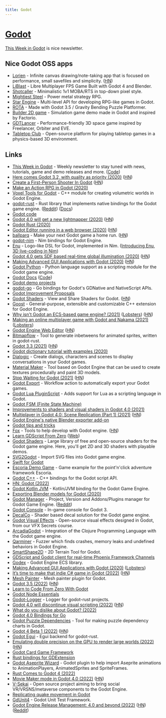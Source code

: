 ```yaml
---
title: Godot
---
```


# [Godot](https://godotengine.org/)

[This Week in Godot](https://thisweekingodot.com/) is nice newsletter.

## Nice Godot OSS apps

- [Lorien](https://github.com/mbrlabs/Lorien) - Infinite canvas drawing/note-taking app that is focused on performance, small savefiles and simplicity. ([HN](https://news.ycombinator.com/item?id=31717007))
- [LiBlast](https://codeberg.org/unfa/Liblast) - Libre Multiplayer FPS Game Built with Godot 4 and Blender.
- [Shotcaller](https://github.com/spicylobstergames/shotcaller-godot) - Minimalistic 1v1 MOBA/RTS in top-down pixel style.
- [Mightiest Steel](https://github.com/AaronWizard/LegendsOfMajesticSteel) - Power metal strategy RPG.
- [Star Engine](https://github.com/mr-pedro-braga/star-engine-core) - Multi-level API for developing RPG-like games in Godot.
- [ROTA](https://github.com/HarmonyHoney/ROTA) - Made with Godot 3.5 / Gravity Bending Puzzle Platformer.
- [Builder 2D game](https://github.com/GDQuest/godot-2d-builder) - Simulation game demo made in Godot and inspired by Factorio.
- [GDTLancer](https://github.com/roalyr/GDTLancer) - Performance-friendly 3D space game inspired by Freelancer, Orbiter and EVE.
- [Tabletop Club](https://github.com/drwhut/tabletop-club) - Open-source platform for playing tabletop games in a physics-based 3D environment.

## Links

- [This Week in Godot](https://thisweekingodot.com/) - Weekly newsletter to stay tuned with news, tutorials, game and demo releases and more. ([Code](https://github.com/albizures/ThisWeekInGodot))
- [Here comes Godot 3.2, with quality as priority (2020)](https://godotengine.org/article/here-comes-godot-3-2) ([HN](https://news.ycombinator.com/item?id=22179572))
- [Create a First-Person Shooter In Godot](https://godottutorials.pro/fps-godot-tutorial/) ([HN](https://news.ycombinator.com/item?id=22373006))
- [Make an Action RPG in Godot (2020)](https://www.youtube.com/watch?v=mAbG8Oi-SvQ&list=PL9FzW-m48fn2SlrW0KoLT4n5egNdX-W9a)
- [Voxel Tools for Godot](https://github.com/Zylann/godot_voxel) - C++ module for creating volumetric worlds in Godot Engine.
- [godot-rust](https://github.com/godot-rust/godot-rust) - Rust library that implements native bindings for the Godot game engine. ([Reddit](https://www.reddit.com/r/rust/comments/thv703/godotrust_010_released/)) ([Docs](https://godot-rust.github.io/))
- [Godot code](https://github.com/godotengine/godot)
- [Godot 4.0 will get a new lightmapper (2020)](https://godotengine.org/article/godot-40-will-get-new-modernized-lightmapper) ([HN](https://news.ycombinator.com/item?id=23128518))
- [Godot Rust (2020)](https://hagsteel.com/posts/godot-rust/)
- [Godot Editor running in a web browser (2020)](https://godotengine.org/article/godot-editor-running-web-browser) ([HN](https://news.ycombinator.com/item?id=23354286))
- [ballparq](https://ballparq.games/) - Make your next Godot game a home run. ([HN](https://news.ycombinator.com/item?id=23382786))
- [godot-nim](https://github.com/pragmagic/godot-nim) - Nim bindings for Godot Engine.
- [Enu](https://github.com/dsrw/enu) - Logo-like DSL for Godot, implemented in Nim. ([Introducing Enu, 3D live-coding in Nim](https://www.youtube.com/watch?v=3l6tsKM1cY8))
- [Godot 4.0 gets SDF based real-time global illumination (2020)](https://godotengine.org/article/godot-40-gets-sdf-based-real-time-global-illumination) ([HN](https://news.ycombinator.com/item?id=23668918))
- [Making Advanced GUI Applications with Godot (2020)](https://medium.com/swlh/what-makes-godot-engine-great-for-advance-gui-applications-b1cfb941df3b) ([HN](https://news.ycombinator.com/item?id=24043427))
- [Godot Python](https://github.com/touilleMan/godot-python) - Python language support as a scripting module for the Godot game engine.
- [Godot Docs](https://docs.godotengine.org/en/stable/) ([Code](https://github.com/godotengine/godot-docs))
- [Godot demo projects](https://github.com/godotengine/godot-demo-projects)
- [godot-go](https://github.com/godot-go/godot-go) - Go bindings for Godot's GDNative and NativeScript APIs.
- [Godot Improvement Proposals](https://github.com/godotengine/godot-proposals)
- [Godot Shaders](https://godotshaders.com/) - View and Share Shaders for Godot. ([HN](https://news.ycombinator.com/item?id=26025742))
- [Goost](https://github.com/goostengine/goost) - General-purpose, extensible and customizable C++ extension for Godot Engine.
- [Why isn't Godot an ECS-based game engine? (2021)](https://godotengine.org/article/why-isnt-godot-ecs-based-game-engine) ([Lobsters](https://lobste.rs/s/hzqlgc/why_isn_t_godot_ecs_based_game_engine)) ([HN](https://news.ycombinator.com/item?id=26284158))
- [Making an online multiplayer game with Godot and Nakama (2021)](https://heroiclabs.com/blog/announcements/godot-fishgame/) ([Lobsters](https://lobste.rs/s/rikico/making_online_multiplayer_game_with))
- [Godot Engine Web Editor](https://editor.godotengine.org/releases/latest/) ([HN](https://news.ycombinator.com/item?id=26528835))
- [Bitmapflow](https://github.com/Bauxitedev/bitmapflow) - Tool to generate inbetweens for animated sprites, written in godot-rust.
- [Godot 3.3 (2021)](https://godotengine.org/article/godot-3-3-has-arrived) ([HN](https://news.ycombinator.com/item?id=26896340))
- [Godot dictionary tutorial with examples (2020)](https://generalistprogrammer.com/godot/godot-dictionary-tutorial-with-examples/)
- [Dialogic](https://github.com/coppolaemilio/dialogic) - Create dialogs, characters and scenes to display conversations in your Godot games.
- [Material Maker](https://github.com/RodZill4/material-maker) - Tool based on Godot Engine that can be used to create textures procedurally and paint 3D models.
- [Stop Waiting for Godot (2021)](https://itch.io/jam/stop-waiting-for-godot) ([HN](https://news.ycombinator.com/item?id=28352397))
- [Godot Export](https://github.com/firebelley/godot-export) - Workflow action to automatically export your Godot games.
- [Godot Lua PluginScript](https://github.com/gilzoide/godot-lua-pluginscript) - Adds support for Lua as a scripting language in Godot.
- [Godot FSM (Finite State Machine)](https://github.com/godot-addons/godot-finite-state-machine)
- [Improvements to shaders and visual shaders in Godot 4.0 (2021)](https://godotengine.org/article/improvements-shaders-visual-shaders-godot-4)
- [Multiplayer in Godot 4.0: Scene Replication (Part 1) (2021)](https://godotengine.org/article/multiplayer-changes-godot-4-0-report-4) ([HN](https://news.ycombinator.com/item?id=29362912))
- [Godot Engine's native Blender exporter add-on](https://github.com/godotengine/godot-blender-exporter)
- [Godot tips and tricks](https://github.com/me2beats/godot-tips-and-tricks)
- [Fox](https://github.com/uralys/fox) - Tools to help develop with Godot engine. ([HN](https://news.ycombinator.com/item?id=29714408))
- [Learn GDScript From Zero](https://github.com/GDQuest/learn-gdscript) ([Web](https://gdquest.github.io/learn-gdscript/))
- [Godot Shaders](https://github.com/GDQuest/godot-shaders) - Large library of free and open-source shaders for the Godot game engine. Here, you'll get 2D and 3D shaders with playable demos.
- [SVG2Godot](https://github.com/pixelriot/SVG2Godot) - Import SVG files into Godot game engine.
- [Swift for Godot](https://github.com/kelvin13/godot-swift)
- [Escoria Demo Game](https://github.com/godot-escoria/escoria-demo-game) - Game example for the point'n'click adventure framework Escoria.
- [Godot C++](https://github.com/godotengine/godot-cpp) - C++ bindings for the Godot script API.
- [HN: Godot (2022)](https://news.ycombinator.com/item?id=30622830)
- [Godot Kotlin JVM](https://github.com/utopia-rise/godot-kotlin-jvm) - Kotlin/JVM binding for the Godot Game Engine.
- [Exporting Blender models for Godot (2020)](https://tam7t.com/blender-godot-export/)
- [Godot Manager](https://github.com/eumario/godot-manager) - Project, Version and Addons/Plugins manager for Godot Game Engine. ([Reddit](https://www.reddit.com/r/godot/comments/tj62bj/godot_manager_v010_release/))
- [Godot Console](https://github.com/quentincaffeino/godot-console) - In-game console for Godot 3.
- [DecalCo](https://github.com/Master-J/DecalCo) - Shader based decal solution for the Godot game engine.
- [Godot Visual Effects](https://github.com/GDQuest/godot-visual-effects) - Open-source visual effects designed in Godot, from our VFX Secrets course.
- [ArcadiaGodot](https://github.com/arcadia-unity/ArcadiaGodot) - Integration of the Clojure Programming Language with the Godot game engine.
- [Qarminer](https://github.com/qarmin/Qarminer) - Fuzzer which finds crashes, memory leaks and undefined behaviors in Godot Engine.
- [SmartShape2D](https://github.com/SirRamEsq/SmartShape2D) - 2D Terrain Tool for Godot.
- [GDScript and Godot client for real-time Phoenix Framework Channels](https://github.com/alfredbaudisch/GodotPhoenixChannels)
- [Godex](https://github.com/GodotECS/godex) - Godot Engine ECS library.
- [Making Advanced GUI Applications with Godot (2020)](https://medium.com/swlh/what-makes-godot-engine-great-for-advance-gui-applications-b1cfb941df3b) ([Lobsters](https://lobste.rs/s/uka8eq/making_advanced_gui_applications_with))
- [It’s time to make that indie C# game in Godot (2022)](https://jolexxa.medium.com/its-time-to-make-that-indie-c-game-in-godot-cea383151470) ([HN](https://news.ycombinator.com/item?id=32096575))
- [Mesh Painter](https://github.com/StrayEddy/GodotPlugin-MeshPainter) - Mesh painter plugin for Godot.
- [Godot 3.5 (2022)](https://godotengine.org/article/godot-3-5-cant-stop-wont-stop) ([HN](https://news.ycombinator.com/item?id=32357248))
- [Learn to Code From Zero With Godot](https://gdquest.mavenseed.com/courses/learn-to-code-from-zero-with-godot)
- [Godot Node Essentials](https://gdquest.mavenseed.com/courses/godot-node-essentials)
- [Godot-Logger](https://github.com/jdno/godot-logger) - Logger for godot-rust projects.
- [Godot 4.0 will discontinue visual scripting (2022)](https://godotengine.org/article/godot-4-will-discontinue-visual-scripting) ([HN](https://news.ycombinator.com/item?id=32571893))
- [What do you dislike about Godot? (2022)](https://twitter.com/godotengine/status/1565948428126937089)
- [Godot 4.0 Bindings for Go](https://github.com/readykit/gd)
- [Godot Puzzle Dependencies](https://github.com/nathanhoad/godot_puzzle_dependencies) - Tool for making puzzle dependency charts in Godot.
- [Godot 4 Beta 1 (2022)](https://godotengine.org/article/dev-snapshot-godot-4-0-beta-1) ([HN](https://news.ycombinator.com/item?id=32856034))
- [Godot Egui](https://github.com/setzer22/godot-egui) - Egui backend for godot-rust.
- [Emulating double precision on the GPU to render large worlds (2022)](https://godotengine.org/article/emulating-double-precision-gpu-render-large-worlds) ([HN](https://news.ycombinator.com/item?id=33237338))
- [Godot Card Game Framework](https://github.com/db0/godot-card-game-framework)
- [Rust bindings for GDExtension](https://github.com/godot-rust/gdextension)
- [Godot Aseprite Wizard](https://github.com/viniciusgerevini/godot-aseprite-wizard) - Godot plugin to help import Aseprite animations to AnimationPlayers, AnimatedSprites and SpriteFrames.
- [Rust Comes to Godot 4 (2022)](https://www.youtube.com/watch?v=d-hZv5ztr34)
- [Movie Maker mode in Godot 4.0 (2022)](https://godotengine.org/article/movie-maker-mode-arrives-in-godot-4) ([HN](https://news.ycombinator.com/item?id=33598256))
- [V-Sekai](https://github.com/V-Sekai/v-sekai-game) - Open source project aiming to bring social VR/VRSNS/metaverse components to the Godot Engine.
- [Replicating quake movement in Godot](https://github.com/axel37/godot-quake-movement)
- [GdUnit4](https://github.com/MikeSchulze/gdUnit4) - Godot Unit Test Framework.
- [Godot Engine Release Management: 4.0 and beyond (2022)](https://godotengine.org/article/release-management-4-0-and-beyond) ([HN](https://news.ycombinator.com/item?id=33793281)) ([Reddit](https://www.reddit.com/r/godot/comments/z801lr/release_management_40_and_beyond/))
